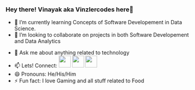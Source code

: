### Hey there! Vinayak aka Vinzlercodes here👋
<!-- - 🔭 I’m currently working on ... -->
- 🌱 I’m currently learning Concepts of Software Developement in Data Science. 
- 👯 I’m looking to collaborate on projects in both Software Developement and Data Analytics
<!-- - 🤔 I’m looking for help with ... -->
- 💬 Ask me about anything related to technology 
- 📫 Lets! Connect:  [<img height="32" width="32" src="https://cdn.jsdelivr.net/npm/simple-icons@v4/icons/instagram.svg" />](https://www.instagram.com/invites/contact/?utm_source=ig_contact_invite&utm_medium=user_email&utm_content=i603x5) [<img height="32" width="32" src="https://cdn.jsdelivr.net/npm/simple-icons@v4/icons/linkedin.svg" />](linkedin.com/in/vinayak-sengupta-022a86bb) [<img height="32" width="32" src="https://cdn.jsdelivr.net/npm/simple-icons@v4/icons/gmail.svg" />](vinayak.sengupta@gmail.com)
- 😄 Pronouns: He/His/Him
- ⚡ Fun fact: I love Gaming and all stuff related to Food
